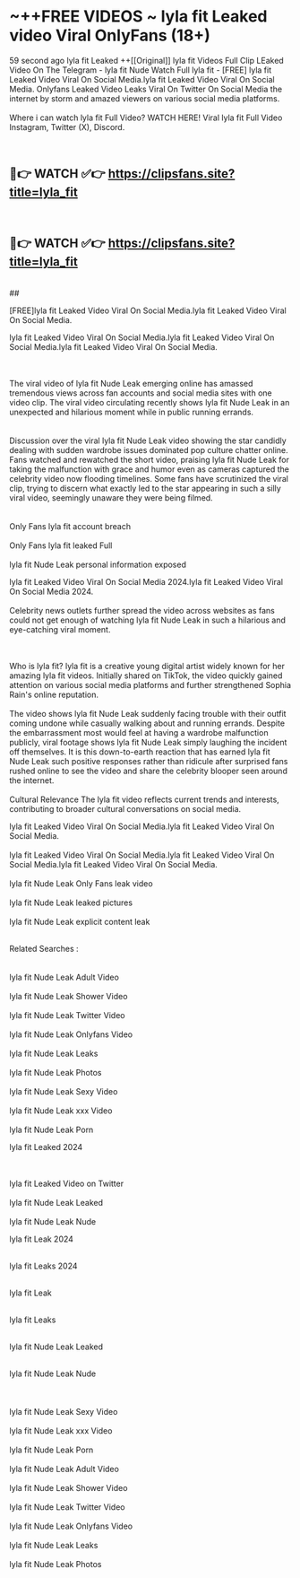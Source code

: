 # ~++FREE VIDEOS ~ lyla fit Leaked video Viral OnlyFans (18+)<br>


59 second ago lyla fit Leaked ++[[Original]] lyla fit Videos Full Clip LEaked Video On The Telegram  - lyla fit Nude  Watch Full lyla fit - [FREE] lyla fit Leaked Video Viral On Social Media.lyla fit Leaked Video Viral On Social Media.   Onlyfans Leaked Video Leaks Viral On Twitter On Social Media the internet by storm and amazed viewers on various social media platforms. <br><br>
Where i can watch lyla fit Full Video? WATCH HERE! Viral lyla fit Full Video Instagram, Twitter (X), Discord. <br>


 <br>

##  🔴👉 WATCH ✅👉  <a href="https://clipsfans.site?title=lyla_fit&ref=git">https://clipsfans.site?title=lyla_fit</a> <br>
  <br>

##  🔴👉 WATCH ✅👉  <a href="https://clipsfans.site?title=lyla_fit&ref=git">https://clipsfans.site?title=lyla_fit</a> <br>
  <br>
  ##



[FREE]lyla fit Leaked Video Viral On Social Media.lyla fit Leaked Video Viral On Social Media. <br>

lyla fit Leaked Video Viral On Social Media.lyla fit Leaked Video Viral On Social Media.lyla fit Leaked Video Viral On Social Media. <br>


  <br>

  <br>
The viral video of lyla fit Nude Leak emerging online has amassed tremendous views across fan accounts and social media sites with one video clip. The viral video circulating recently shows lyla fit Nude Leak in an unexpected and hilarious moment while in public running errands.<br>
<br>


<br>
Discussion over the viral lyla fit Nude Leak video showing the star candidly dealing with sudden wardrobe issues dominated pop culture chatter online. Fans watched and rewatched the short video, praising lyla fit Nude Leak for taking the malfunction with grace and humor even as cameras captured the celebrity video now flooding timelines. Some fans have scrutinized the viral clip, trying to discern what exactly led to the star appearing in such a silly viral video, seemingly unaware they were being filmed.<br>
<br>
<br> 
Only Fans lyla fit account breach<br>
<br>
Only Fans lyla fit leaked Full <br>
<br>
lyla fit Nude Leak personal information exposed<br>

lyla fit Leaked Video Viral On Social Media 2024.lyla fit Leaked Video Viral On Social Media 2024. <br>
<br>
Celebrity news outlets further spread the video across websites as fans could not get enough of watching lyla fit Nude Leak in such a hilarious and eye-catching viral moment.<br>
<br>

<br>
Who is lyla fit? lyla fit is a creative young digital artist widely known for her amazing lyla fit videos. Initially shared on TikTok, the video quickly gained attention on various social media platforms and further strengthened Sophia Rain's online reputation.<br>
<br>
The video shows lyla fit Nude Leak suddenly facing trouble with their outfit coming undone while casually walking about and running errands. Despite the embarrassment most would feel at having a wardrobe malfunction publicly, viral footage shows lyla fit Nude Leak simply laughing the incident off themselves. It is this down-to-earth reaction that has earned lyla fit Nude Leak such positive responses rather than ridicule after surprised fans rushed online to see the video and share the celebrity blooper seen around the internet.<br>
<br>
Cultural Relevance The lyla fit video reflects current trends and interests, contributing to broader cultural conversations on social media.<br>

lyla fit Leaked Video Viral On Social Media.lyla fit Leaked Video Viral On Social Media.<br>
<br>
lyla fit Leaked Video Viral On Social Media.lyla fit Leaked Video Viral On Social Media.lyla fit Leaked Video Viral On Social Media.<br>
<br>
lyla fit Nude Leak Only Fans leak video<br>
<br>
lyla fit Nude Leak leaked pictures<br>
<br>
lyla fit Nude Leak explicit content leak<br>


<br>
Related Searches :<br>
<br>

<br>
lyla fit Nude Leak Adult Video<br>
<br>
lyla fit Nude Leak Shower Video<br>
<br>
lyla fit Nude Leak Twitter Video<br>
<br>
lyla fit Nude Leak Onlyfans Video<br>
<br>
lyla fit Nude Leak Leaks<br>
<br>
lyla fit Nude Leak Photos<br>

<br>
lyla fit Nude Leak Sexy Video<br>
<br>
lyla fit Nude Leak xxx Video<br>
<br>
lyla fit Nude Leak Porn<br>

lyla fit  Leaked 2024 <br> <br>
<br>

lyla fit Leaked Video on Twitter <br>
<br>
lyla fit Nude Leak Leaked<br>
<br>
lyla fit Nude Leak Nude<br>


lyla fit  Leak 2024 <br> <br>



lyla fit  Leaks 2024 <br> <br>



 
lyla fit  Leak<br> <br>



lyla fit  Leaks<br> <br>


lyla fit Nude Leak Leaked<br> <br>

lyla fit Nude Leak Nude<br> <br>
<br> <br>
lyla fit Nude Leak Sexy Video
<br> <br>
lyla fit Nude Leak xxx Video
<br> <br>
lyla fit Nude Leak Porn
<br> <br>
lyla fit Nude Leak Adult Video
<br> <br>
lyla fit Nude Leak Shower Video
<br> <br>
lyla fit Nude Leak Twitter Video
<br> <br>
lyla fit Nude Leak Onlyfans Video
<br> <br>
lyla fit Nude Leak Leaks
<br> <br>
lyla fit Nude Leak Photos






</p>




 



</p>










